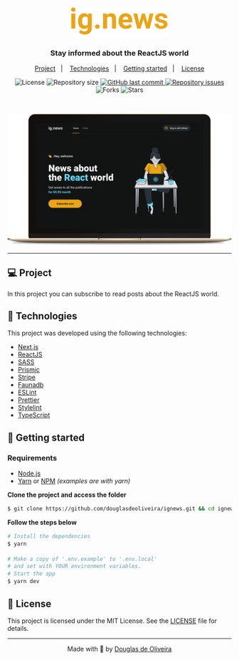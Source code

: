 <h1 align="center">
    <img alt="ig.news" title="ig.news" src=".github/logo.svg" />
</h1>

<h3 align="center">
  Stay informed about the ReactJS world
</h3>

<p align="center">
  <a href="#-project">Project</a>&nbsp;&nbsp;&nbsp;|&nbsp;&nbsp;&nbsp;
  <a href="#-technologies">Technologies</a>&nbsp;&nbsp;&nbsp;|&nbsp;&nbsp;&nbsp;
  <a href="#-getting-started">Getting started</a>&nbsp;&nbsp;&nbsp;|&nbsp;&nbsp;&nbsp;
  <a href="#-license">License</a>
</p>

<p align="center">
  <img  src="https://img.shields.io/static/v1?label=license&message=MIT&color=FFFFFF&labelColor=%23EBA417" alt="License">

  <img alt="Repository size" src="https://img.shields.io/github/repo-size/douglasdeoliveira/ignews.svg?color=FFFFFF&labelColor=%23EBA417">

  <a href="https://github.com/douglasdeoliveira/ignews/commits/master">
    <img alt="GitHub last commit" src="https://img.shields.io/github/last-commit/douglasdeoliveira/ignews.svg?color=FFFFFF&labelColor=%23EBA417">
  </a>

  <a href="https://github.com/douglasdeoliveira/ignews/issues">
    <img alt="Repository issues" src="https://img.shields.io/github/issues/douglasdeoliveira/ignews.svg?color=FFFFFF&labelColor=%23EBA417">
  </a>

  <img src="https://img.shields.io/github/forks/douglasdeoliveira/ignews?label=forks&message=MIT&color=FFFFFF&labelColor=EBA417" alt="Forks">

  <img src="https://img.shields.io/github/stars/douglasdeoliveira/ignews?label=stars&message=MIT&color=FFFFFF&labelColor=EBA417" alt="Stars">
</p>

<br>

<p align="center">
  <img alt="ig.news" src=".github/preview.png">
</p>

---

## 💻 Project

In this project you can subscribe to read posts about the ReactJS world.

## 🔨 Technologies

This project was developed using the following technologies:

- [Next.js](https://nextjs.org/)
- [ReactJS](https://reactjs.org/)
- [SASS](https://sass-lang.com/)
- [Prismic](https://prismic.io/)
- [Stripe](https://stripe.com/en-br)
- [Faunadb](https://fauna.com/)
- [ESLint](https://eslint.org)
- [Prettier](https://prettier.io)
- [Stylelint](https://stylelint.io/)
- [TypeScript](https://www.typescriptlang.org/)

## 🚀 Getting started

### Requirements

- [Node.js](https://nodejs.org/en/)
- [Yarn](https://classic.yarnpkg.com/) or [NPM](https://www.npmjs.com/) _(examples are with yarn)_

**Clone the project and access the folder**

```bash
$ git clone https://github.com/douglasdeoliveira/ignews.git && cd ignews
```

**Follow the steps below**

```bash
# Install the dependencies
$ yarn

# Make a copy of '.env.example' to '.env.local'
# and set with YOUR environment variables.
# Start the app
$ yarn dev
```

## 📝 License

This project is licensed under the MIT License. See the [LICENSE](LICENSE) file for details.

---

<p align="center">
  Made with 💜 by <a href="https://www.linkedin.com/in/douglasoliveiraa/" target="_blank">Douglas de Oliveira</a>
</p>
